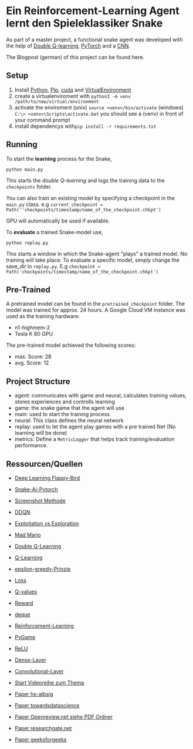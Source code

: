 
# Ein Reinforcement-Learning Agent lernt den Spieleklassiker Snake 

As part of a master project, a functional snake agent was developed with the help of [Double Q-learning](https://towardsdatascience.com/double-deep-q-networks-905dd8325412), [PyTorch](https://pytorch.org) and a [CNN](https://de.wikipedia.org/wiki/Convolutional_Neural_Network). 

The Blogpost (german) of this project can be found here.

## Setup

 1. Install [Python](https://www.python.org), [Pip](https://pypi.org/project/pip/), [cuda](https://developer.nvidia.com/cuda-downloads) and [VirtualEnvironment](https://docs.python.org/3/tutorial/venv.html)
 2. create a virtualenviroment with `python3 -m venv /path/to/new/virtual/environment`
 3. activate the enviroment (unix) `source <venv>/bin/activate` (windows) `C:\> <venv>\Scripts\activate.bat` you should see a (venv) in front of your command prompt
 4. install dependencys with`pip install -r requirements.txt`

## Running
To start the  **learning**  process for the Snake,

    python main.py

This starts the  _double Q-learning_  and logs the training data to the  `checkpoints` folder.

You can also train an existing model by specifying a checkpoint in the `main.py` class.  e.g `current_checkpoint = Path(''checkpoints/timestamp/name_of_the_checkpoint.chkpt')`

GPU will automatically be used if available.

To  **evaluate**  a trained Snake-model use,

    python replay.py

This starts a window in which the Snake-agent "plays" a trained model. No training will take place. To evaluate a specific model, simply change the save_dir in `replay.py`. 
E.g `checkpoint = Path('checkpoints/timestamp/name_of_the_checkpoint.chkpt')`

## Pre-Trained
A pretrained model can be found in the `pretrained_checkpoint` folder.  The model was trained for approx. 24 hours. A Google Cloud VM instance was used as the training hardware:
 - n1-highmem-2
 - Tesla K 80 GPU

The pre-trained model achieved the following scores:
 - max. Score: 28
 - avg. Score: 12

## Project Structure
- agent: communicates with game and neural, calculates training values, stores experiences and controlls learning
- game: the snake game that the agent will use
- main: used to start the training process
- neural: This class defines the neural network
- replay: used to let the agent play games with a pre trained Net (No learning will be done)
- metrics: Define a `MetricLogger` that helps track training/evaluation performance.

## Ressourcen/Quellen
-   [Deep Learning Flappy-Bird](https://github.com/yenchenlin/DeepLearningFlappyBird)
-   [Snake-Ai-Pytorch](https://github.com/python-engineer/snake-ai-pytorch)
-   [Screenshot Methode](https://github.com/benjamin-dupuis/DQN-snake)
 -   [DDQN](https://towardsdatascience.com/double-deep-q-networks-905dd8325412)
  -   [Exploitation vs Exploration](https://www.baeldung.com/cs/epsilon-greedy-q-learning)
  -    [Mad Mario]( https://pytorch.org/tutorials/intermediate/mario_rl_tutorial.html)
  - [Double Q-Learning](https://towardsdatascience.com/double-deep-q-networks-905dd8325412)
  - [Q-Learning](https://towardsdatascience.com/simple-reinforcement-learning-q-learning-fcddc4b6fe56)
  - [epsilon-greedy-Prinzip](https://towardsdatascience.com/exploration-in-reinforcement-learning-e59ec7eeaa75)
  - [Loss](https://towardsdatascience.com/common-loss-functions-in-machine-learning-46af0ffc4d23)
  - [Q-values](https://towardsdatascience.com/deep-q-learning-tutorial-mindqn-2a4c855abffc)
  -   [Reward](https://towardsdatascience.com/how-to-design-reinforcement-learning-reward-function-for-a-lunar-lander-562a24c393f6)
  - [deque](https://docs.python.org/3/library/collections.html#collections.deque)
  - [Reinforcement-Learning](https://deepsense.ai/what-is-reinforcement-learning-the-complete-guide/)
  - [PyGame](https://www.pygame.org/)
  - [ReLU](https://machinelearningmastery.com/rectified-linear-activation-function-for-deep-learning-neural-networks/)
  - [Dense-Layer](https://analyticsindiamag.com/a-complete-understanding-of-dense-layers-in-neural-networks/)
  - [Convolutional-Layer](https://www.sciencedirect.com/topics/engineering/convolutional-layer)
  
- [Start Videoreihe zum Thema](https://www.youtube.com/watch?v=PJl4iabBEz0)

- [Paper hs-albsig](https://www3.hs-albsig.de/wordpress/point2pointmotion/2020/10/09/deep-reinforcement-learning-with-the-snake-game/)

- [Paper towardsdatascience](https://towardsdatascience.com/snake-played-by-a-deep-reinforcement-learning-agent-53f2c4331d36)

- [Paper Openreview.net siehe PDF Ordner](https://www.google.com/url?sa=t&rct=j&q=&esrc=s&source=web&cd=&cad=rja&uact=8&ved=2ahUKEwics97z1q73AhUKQvEDHRGvDGgQFnoECA8QAQ&url=https%3A%2F%2Fopenreview.net%2Fpdf%3Fid%3Diu2XOJ45cxo&usg=AOvVaw0zAkY431TzL4zegennRyqX)

- [Paper researchgate.net](https://www.researchgate.net/publication/351884746_A_Deep_Q-Learning_based_approach_applied_to_the_Snake_game)

- [Paper geeksforgeeks](https://www.geeksforgeeks.org/ai-driven-snake-game-using-deep-q-learning/)
